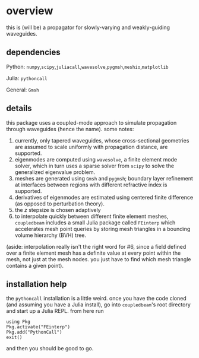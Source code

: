 # overview

this is (will be) a propagator for slowly-varying and weakly-guiding waveguides.

## dependencies
Python: `numpy`,`scipy`,`juliacall`,`wavesolve`,`pygmsh`,`meshio`,`matplotlib`

Julia: `pythoncall`

General: `Gmsh`

## details

this package uses a coupled-mode approach to simulate propagation through waveguides (hence the name). some notes: 

1. currently, only tapered waveguides, whose cross-sectional geometries are assumed to scale uniformly with propagation distance, are supported.
2. eigenmodes are computed using `wavesolve`, a finite element mode solver, which in turn uses a sparse solver from `scipy` to solve the generalized eigenvalue problem.
3. meshes are generated using `Gmsh` and `pygmsh`; boundary layer refinement at interfaces between regions with different refractive index is supported.
4. derivatives of eigenmodes are estimated using centered finite difference (as opposed to perturbation theory).
5. the $z$ stepsize is chosen adaptively
6. to interpolate quickly between different finite element meshes, `coupledbeam` includes a small Julia package called `FEinterp` which accelerates mesh point queries by storing mesh triangles in a bounding volume hierarchy (BVH) tree. 

(aside: interpolation really isn't the right word for #6, since a field defined over a finite element mesh has a definite value at every point within the mesh, not just at the mesh nodes. you just have to find which mesh triangle contains a given point).

## installation help
the `pythoncall` installation is a little weird. once you have the code cloned (and assuming you have a Julia install), go into `coupledbeam`'s root directory and start up a Julia REPL. from here run

```
using Pkg
Pkg.activate("FEinterp")
Pkg.add("PythonCall")
exit()
```

and then you should be good to go.

